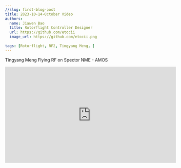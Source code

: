 ```yaml
---
//slug: first-blog-post
title: 2023-10-14-October Video
authors:
  name: Jiawen Bao
  title: Rotorflight Controller Designer
  url: https://github.com/etocii
  image_url: https://github.com/etocii.png
  
tags: [Rotorflight, RF2, Tingyang Meng, ]
---
```


Tingyang Meng Flying RF on Spector NME - AMOS


<iframe width="560" height="315" src="https://www.youtube.com/watch?v=NSBUHtbj9Vk" title="YouTube video player" frameborder="0" allow="accelerometer; autoplay; clipboard-write; encrypted-media; gyroscope; picture-in-picture; web-share; fullscreen" allowfullscreen></iframe>



